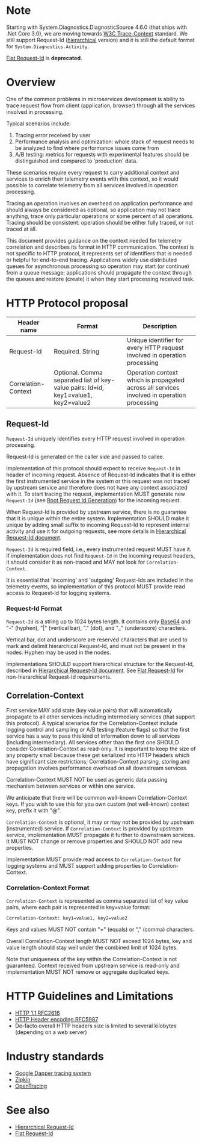 
# Note
Starting with System.Diagnostics.DiagnosticSource 4.6.0 (that ships with .Net Core 3.0), we are moving towards [W3C Trace-Context](https://www.w3.org/TR/trace-context/) standard. We still support Request-Id ([hierarchical](HierarchicalRequestId.md) version) and it is still the default format for `System.Diagnostics.Activity`.

[Flat Request-Id](FlatRequestId.md) is **deprecated**.

# Overview

One of the common problems in microservices development is ability to trace request flow from client (application, browser) through all the services involved in processing.

Typical scenarios include:

1. Tracing error received by user
2. Performance analysis and optimization: whole stack of request needs to be analyzed to find where performance issues come from
3. A/B testing: metrics for requests with experimental features should be distinguished and compared to 'production' data.

These scenarios require every request to carry additional context and services to enrich their telemetry events with this context, so it would possible to correlate telemetry from all services involved in operation processing.

Tracing an operation involves an overhead on application performance and should always be considered as optional, so application may not trace anything, trace only particular operations or some percent of all operations.
Tracing should be consistent: operation should be either fully traced, or not traced at all.

This document provides guidance on the context needed for telemetry correlation and describes its format in HTTP communication. The context is not specific to HTTP protocol, it represents set of identifiers that is needed or helpful for end-to-end tracing. Applications widely use distributed queues for asynchronous processing so operation may start (or continue) from a queue message; applications should propagate the context through the queues and restore (create) it when they start processing received task.

# HTTP Protocol proposal
| Header name           |  Format    | Description |
| ----------------------| ---------- | ---------- |
| Request-Id            | Required. String | Unique identifier for every HTTP request involved in operation processing |
| Correlation-Context   | Optional. Comma separated list of key-value pairs: Id=id, key1=value1, key2=value2 | Operation context which is propagated across all services involved in operation processing |

## Request-Id
`Request-Id` uniquely identifies every HTTP request involved in operation processing.

Request-Id is generated on the caller side and passed to callee.

Implementation of this protocol should expect to receive `Request-Id` in header of incoming request.
Absence of Request-Id indicates that it is either the first instrumented service in the system or this request was not traced by upstream service and therefore does not have any context associated with it.
To start tracing the request, implementation MUST generate new `Request-Id` (see [Root Request Id Generation](#root-request-id-generation)) for the incoming request.

When Request-Id is provided by upstream service, there is no guarantee that it is unique within the entire system.
Implementation SHOULD make it unique by adding small suffix to incoming Request-Id to represent internal activity and use it for outgoing requests, see more details in [Hierarchical Request-Id document](HierarchicalRequestId.md).

`Request-Id` is required field, i.e., every instrumented request MUST have it. If implementation does not find `Request-Id` in the incoming request headers, it should consider it as non-traced and MAY not look for `Correlation-Context`.

It is essential that 'incoming' and 'outgoing' Request-Ids are included in the telemetry events, so implementation of this protocol MUST provide read access to Request-Id for logging systems.

### Request-Id Format
`Request-Id` is a string up to 1024 bytes length. It contains only [Base64](https://en.wikipedia.org/wiki/Base64) and "-" (hyphen), "|" (vertical bar), "." (dot), and "_" (underscore) characters.

Vertical bar, dot and underscore are reserved characters that are used to mark and delimit hierarchical Request-Id, and must not be present in the nodes. Hyphen may be used in the nodes.

Implementations SHOULD support hierarchical structure for the Request-Id, described in [Hierarchical Request-Id document](HierarchicalRequestId.md).
See [Flat Request-Id](FlatRequestId.md) for non-hierarchical Request-Id requirements.

## Correlation-Context
First service MAY add state (key value pairs) that will automatically propagate to all other services including intermediary services (that support this protocol). A typical scenarios for the Correlation-Context include logging control and sampling or A/B testing (feature flags) so that the first service has a way to pass this kind of information down to all services (including intermediary). All services other than the first one SHOULD consider Correlation-Context as read-only.
It is important to keep the size of any property small because these get serialized into HTTP headers which have significant size restrictions; Correlation-Context parsing, storing and propagation involves performance overhead on all downstream services.

Correlation-Context MUST NOT be used as generic data passing mechanism between services or within one service.

We anticipate that there will be common well-known Correlation-Context keys. If you wish to use this for you own custom (not well-known) context key, prefix it with "@".

`Correlation-Context` is optional, it may or may not be provided by upstream (instrumented) service.
If `Correlation-Context` is provided by upstream service, implementation MUST propagate it further to downstream services. It MUST NOT change or remove properties and SHOULD NOT add new properties.

Implementation MUST provide read access to `Correlation-Context` for logging systems and MUST support adding properties to Correlation-Context.

### Correlation-Context Format
`Correlation-Context` is represented as comma separated list of key value pairs, where each pair is represented in key=value format:

`Correlation-Context: key1=value1, key2=value2`

Keys and values MUST NOT contain "=" (equals) or "," (comma) characters.

Overall Correlation-Context length MUST NOT exceed 1024 bytes, key and value length should stay well under the combined limit of 1024 bytes.

Note that uniqueness of the key within the Correlation-Context is not guaranteed. Context received from upstream service is read-only and implementation MUST NOT remove or aggregate duplicated keys.

# HTTP Guidelines and Limitations
- [HTTP 1.1 RFC2616](https://tools.ietf.org/html/rfc2616)
- [HTTP Header encoding RFC5987](https://tools.ietf.org/html/rfc5987)
- De-facto overall HTTP headers size is limited to several kilobytes (depending on a web server)

# Industry standards
- [Google Dapper tracing system](http://static.googleusercontent.com/media/research.google.com/en//pubs/archive/36356.pdf)
- [Zipkin](http://zipkin.io/)
- [OpenTracing](http://opentracing.io/)

# See also
- [Hierarchical Request-Id](HierarchicalRequestId.md)
- [Flat Request-Id](FlatRequestId.md)
